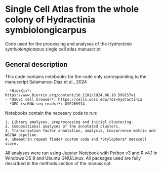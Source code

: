 # Single Cell Atlas from the whole colony of Hydractinia symbiolongicarpus
Code used for the processing and analyses of the *Hydractinia symbiolongicarpus* single cell atlas manuscript

## General description 

This code contains notebooks for the code only corresponding to the manuscript Salamanca-Diaz et al., 2024
    
    - *BiorXiv*: https://www.biorxiv.org/content/10.1101/2024.06.18.599157v1
    - *USCSC cell browser*: https://cells.ucsc.edu/?ds=hydractinia
    - *GEO (scRNA-seq reads)*: GSE269914

Notebooks contain the necesary code to run: 

	1. Library analyses, preproccesing and initial clustering. 
	2. Compositional analyses of the annotated clusters.
	3. Transcription factor annotation, analysis, Coocurrence matrix and WGCNA pipeline.
	4. Shematrin repeat finder custom code and *Stylophora* metacell score. 

All analyses were run using Jupyter Notebook with Python v3 and R v4.1 in Windows OS 8 and Ubuntu GNU/Linux. All packages used are fully described in the methods section of the manuscript. 
